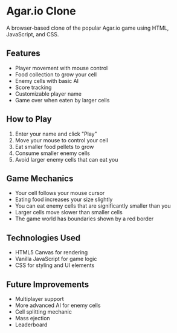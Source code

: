# Agar.io Clone

A browser-based clone of the popular Agar.io game using HTML, JavaScript, and CSS.

## Features

- Player movement with mouse control
- Food collection to grow your cell
- Enemy cells with basic AI
- Score tracking
- Customizable player name
- Game over when eaten by larger cells

## How to Play

1. Enter your name and click "Play"
2. Move your mouse to control your cell
3. Eat smaller food pellets to grow
4. Consume smaller enemy cells
5. Avoid larger enemy cells that can eat you

## Game Mechanics

- Your cell follows your mouse cursor
- Eating food increases your size slightly
- You can eat enemy cells that are significantly smaller than you
- Larger cells move slower than smaller cells
- The game world has boundaries shown by a red border

## Technologies Used

- HTML5 Canvas for rendering
- Vanilla JavaScript for game logic
- CSS for styling and UI elements

## Future Improvements

- Multiplayer support
- More advanced AI for enemy cells
- Cell splitting mechanic
- Mass ejection
- Leaderboard